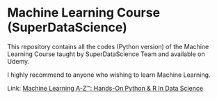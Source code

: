 # Machine Learning Course (SuperDataScience)

This repository contains all the codes (Python version) of the Machine Learning Course taught by SuperDataScience Team and available on Udemy.

I highly recommend to anyone who wishing to learn Machine Learning.

Link: [Machine Learning A-Z™: Hands-On Python & R In Data Science](https://www.udemy.com/course/machinelearning/)
